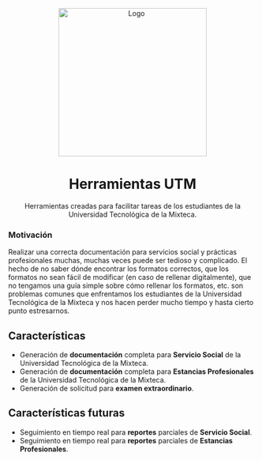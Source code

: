 <div align="center">

<img width="300px" src="https://www.herramientasutm.com/Logo.png" alt="Logo" width="600" />

# Herramientas UTM
Herramientas creadas para facilitar tareas de los estudiantes de la Universidad Tecnológica de la Mixteca.

</div>

### Motivación
Realizar una correcta documentación para servicios social y prácticas profesionales muchas, muchas veces puede ser tedioso y complicado. El hecho de no saber dónde encontrar los formatos correctos, que los formatos no sean fácil de modificar (en caso de rellenar digitalmente), que no tengamos una guía simple sobre cómo rellenar los formatos, etc. son problemas comunes que enfrentamos los estudiantes de la Universidad Tecnológica de la Mixteca y nos hacen perder mucho tiempo y hasta cierto punto estresarnos.



## Características
- Generación de **documentación** completa para **Servicio Social** de la Universidad Tecnológica de la Mixteca.
- Generación de **documentación** completa para **Estancias Profesionales** de la Universidad Tecnológica de la Mixteca.
- Generación de solicitud para **examen extraordinario**.

## Características futuras
- Seguimiento en tiempo real para **reportes** parciales de **Servicio Social**.
- Seguimiento en tiempo real para **reportes** parciales de **Estancias Profesionales**.